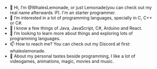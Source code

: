 - 👋 Hi, I’m @WhalesLemonade, or just Lemonade(you can check out my real name afterwards :P). I'm an starter programmer.
- 👀 I’m interested in a lot of programming languages, specially in C, C++ or C#.
- 🌱 I know a few things of Java, JavaScript, C#, Arduino and React.
- 💞️ I’m looking to learn more about things and exploring lots of programming languages.
- 📫 How to reach me? You can check out my Discord at first: whaleslemonade.
- 💞️ About my personal tastes beside programming, I like a lot of videogames, animations, magic, movies and music.
